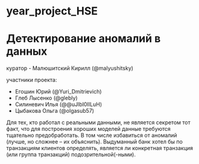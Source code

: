 # year_project_HSE
# Детектирование аномалий в данных
куратор - Малюшитский Кирилл (@malyushitsky)

участники проекта:
- Егошин Юрий (@Yuri_Dmitrievich)
- Глеб Лысенко (@glebly)
- Силиневич Илья (@@uJlbI0IILuH)
- Цыбакова Ольга (@olgasub57)

Для тех, кто работал с реальными данными, не является секретом тот факт, что для построения хороших моделей данные требуются тщательно предобработать. В том числе избавиться от аномалий (лучше, но сложнее – их объяснить). Выдуманный банк хотел бы по транзакциям клиентов определять, является ли конкретная транзакция (или группа транзакций) подозрительной(-ными).
